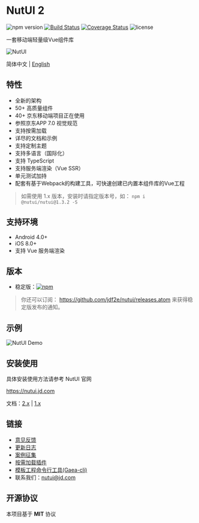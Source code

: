 # NutUI 2
![npm version](https://img.shields.io/npm/v/@nutui/nutui.svg)  [![Build Status](https://api.travis-ci.org/jdf2e/nutui.svg?branch=master)](https://github.com/jdf2e/nutui/) [![Coverage Status](https://coveralls.io/repos/github/jdf2e/nutui/badge.svg?branch=master)](https://coveralls.io/github/jdf2e/nutui?branch=master) ![license](https://img.shields.io/npm/l/@nutui/nutui.svg)
 
一套移动端轻量级Vue组件库
    
![NutUI](https://img11.360buyimg.com/uba/jfs/t1/11117/21/3608/18942/5c20ab52E35e5a500/02e3c1f89cd3dad1.png)

简体中文 | [English](./README.md)

## 特性

* 全新的架构
* 50+ 高质量组件
* 40+ 京东移动端项目正在使用
* 参照京东APP 7.0 视觉规范
* 支持按需加载
* 详尽的文档和示例
* 支持定制主题
* 支持多语言（国际化）
* 支持 TypeScript
* 支持服务端渲染（Vue SSR）
* 单元测试加持
* 配套有基于Webpack的构建工具，可快速创建已内置本组件库的Vue工程 

> 如需使用 1.x 版本，安装时请指定版本号，如： `npm i @nutui/nutui@1.3.2 -S`

## 支持环境

* Android 4.0+
* iOS 8.0+
* 支持 Vue 服务端渲染

## 版本

* 稳定版：[![npm](https://img.shields.io/npm/v/@nutui/nutui.svg)](https://www.npmjs.com/package/@nutui/nutui)

> 你还可以订阅： https://github.com/jdf2e/nutui/releases.atom 来获得稳定版发布的通知。

## 示例

![NutUI Demo](https://img14.360buyimg.com/uba/s260x260_jfs/t1/32118/11/559/2782/5c3d81ecEbda0c0f1/5f2b637d11817204.png)

## 安装使用

具体安装使用方法请参考 NutUI 官网 

https://nutui.jd.com

文档：[2.x](https://nutui.jd.com/default.html#/start) | [1.x](https://nutui.jd.com/1x/index.html#/intro)

## 链接
* [意见反馈](https://github.com/jdf2e/nutui/issues)
* [更新日志](https://github.com/jdf2e/nutui/releases)
* [案例征集](https://github.com/jdf2e/nutui/issues/16)
* [按需加载插件](https://www.npmjs.com/package/@nutui/babel-plugin-separate-import)
* [模板工程命令行工具(Gaea-cli)](https://github.com/jdf2e/Gaea4)
* 联系我们：nutui@jd.com


## 开源协议

本项目基于 **MIT** 协议